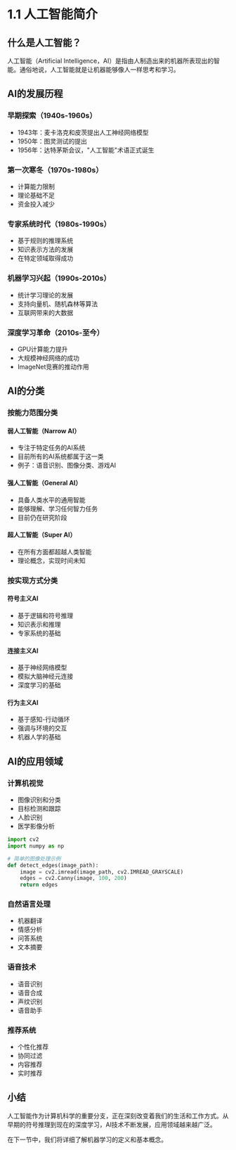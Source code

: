 # 1.1 人工智能简介

## 什么是人工智能？

人工智能（Artificial Intelligence，AI）是指由人制造出来的机器所表现出的智能。通俗地说，人工智能就是让机器能够像人一样思考和学习。

## AI的发展历程

### 早期探索（1940s-1960s）
- 1943年：麦卡洛克和皮茨提出人工神经网络模型
- 1950年：图灵测试的提出
- 1956年：达特茅斯会议，"人工智能"术语正式诞生

### 第一次寒冬（1970s-1980s）
- 计算能力限制
- 理论基础不足
- 资金投入减少

### 专家系统时代（1980s-1990s）
- 基于规则的推理系统
- 知识表示方法的发展
- 在特定领域取得成功

### 机器学习兴起（1990s-2010s）
- 统计学习理论的发展
- 支持向量机、随机森林等算法
- 互联网带来的大数据

### 深度学习革命（2010s-至今）
- GPU计算能力提升
- 大规模神经网络的成功
- ImageNet竞赛的推动作用

## AI的分类

### 按能力范围分类

#### 弱人工智能（Narrow AI）
- 专注于特定任务的AI系统
- 目前所有的AI系统都属于这一类
- 例子：语音识别、图像分类、游戏AI

#### 强人工智能（General AI）
- 具备人类水平的通用智能
- 能够理解、学习任何智力任务
- 目前仍在研究阶段

#### 超人工智能（Super AI）
- 在所有方面都超越人类智能
- 理论概念，实现时间未知

### 按实现方式分类

#### 符号主义AI
- 基于逻辑和符号推理
- 知识表示和推理
- 专家系统的基础

#### 连接主义AI
- 基于神经网络模型
- 模拟大脑神经元连接
- 深度学习的基础

#### 行为主义AI
- 基于感知-行动循环
- 强调与环境的交互
- 机器人学的基础

## AI的应用领域

### 计算机视觉
- 图像识别和分类
- 目标检测和跟踪
- 人脸识别
- 医学影像分析

```python
import cv2
import numpy as np

# 简单的图像处理示例
def detect_edges(image_path):
    image = cv2.imread(image_path, cv2.IMREAD_GRAYSCALE)
    edges = cv2.Canny(image, 100, 200)
    return edges
```

### 自然语言处理
- 机器翻译
- 情感分析
- 问答系统
- 文本摘要

### 语音技术
- 语音识别
- 语音合成
- 声纹识别
- 语音助手

### 推荐系统
- 个性化推荐
- 协同过滤
- 内容推荐
- 实时推荐

## 小结

人工智能作为计算机科学的重要分支，正在深刻改变着我们的生活和工作方式。从早期的符号推理到现在的深度学习，AI技术不断发展，应用领域越来越广泛。

在下一节中，我们将详细了解机器学习的定义和基本概念。 